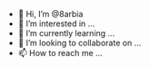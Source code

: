 - 👋 Hi, I’m @8arbia
- 👀 I’m interested in ...
- 🌱 I’m currently learning ...
- 💞️ I’m looking to collaborate on ...
- 📫 How to reach me ...

<!---
8arbia/8arbia is a ✨ special ✨ repository because its `README.md` (this file) appears on your GitHub profile.
You can click the Preview link to take a look at your changes.
--->
